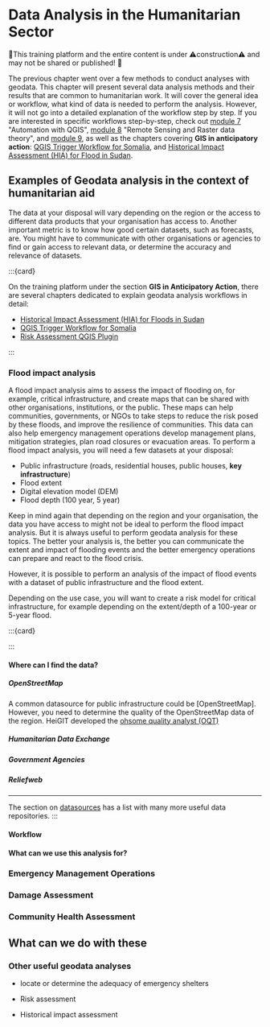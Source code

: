 # Data Analysis in the Humanitarian Sector

🚧This training platform and the entire content is under ⚠️construction⚠️ and may not be shared or published! 🚧


The previous chapter went over a few methods to conduct analyses with geodata. 
This chapter will present several data analysis methods and their results that 
are common to humanitarian work. It will cover the general idea or workflow, 
what kind of data is needed to perform the analysis. However, it will not go 
into a detailed explanation of the workflow step by step. If you are interested 
in specific workflows step-by-step, check out [module 7](/content/Modul_7/en_qgis_automation_theory.md) "Automation with QGIS", [module 8](/content/Modul_8/en_qgis_remote_sensing_raster_theorie.md) "Remote Sensing and Raster data 
theory", and [module 9](/content/Modul_9en_qgis_network_analysis_theory.md), as well as the chapters covering __GIS in anticipatory action__: [QGIS Trigger Workflow for Somalia](/content/GIS_AA/en_qgis_drought_trigger_somalia.md), and 
[Historical Impact Assessment (HIA) for Flood in Sudan](/content/GIS_AA/en_qgis_historical_impact_assessment_sudan.md).

## Examples of Geodata analysis in the context of humanitarian aid

<!--ADD: some intro paragraph?-->

The data at your disposal will vary depending on the region or the access to 
different data products that your organisation has access to. Another important metric is to know how good certain datasets, such as forecasts, are. You might have to communicate with other organisations or agencies to find or gain access to relevant data, or determine the accuracy and relevance of datasets. 

:::{card}

On the training platform under the section __GIS in Anticipatory Action__, there are several chapters dedicated to explain geodata analysis workflows in detail:

- [Historical Impact Assessment (HIA) for Floods in Sudan](/content/GIS_AA/en_qgis_historical_impact_assessment_sudan.md) 
- [QGIS Trigger Workflow for Somalia](/content/GIS_AA/en_qgis_drought_trigger_somalia.md)
- [Risk Assessment QGIS Plugin](/content/GIS_AA/en_qgis_risk_assessment_plugin.md)

:::

### Flood impact analysis

A flood impact analysis aims to assess the impact of flooding on, for example, 
critical infrastructure, and create maps that can be shared with other 
organisations, institutions, or the public. These maps can help communities, 
governments, or NGOs to take steps to reduce the risk posed by these floods, 
and improve the resilience of communities. This data can also help emergency 
management operations develop management plans, mitigation strategies, plan 
road closures or evacuation areas. 
To perform a flood impact analysis, you will need a few datasets at your 
disposal: 

- Public infrastructure (roads, residential houses, public houses, __key 
infrastructure__)
- Flood extent
- Digital elevation model (DEM)
- Flood depth (100 year, 5 year)

Keep in mind again that depending on the region and your organisation, the data you have access to might not be ideal to perform the flood impact analysis. But it is always useful to perform geodata analysis for these topics. The better your analysis is, the better you can communicate the extent and impact of flooding events and the better emergency operations can prepare and react to the flood crisis. 

However, it is possible to perform an analysis of the impact of flood events with a dataset of public infrastructure and the flood extent. 

Depending on the use case, you will want to create a risk model for critical infrastructure, for example depending on the extent/depth of a 100-year or 5-year flood. 

:::{card}

:::
#### Where can I find the data?

##### OpenStreetMap

A common datasource for public infrastructure could be [OpenStreetMap]. However, you need to determine the quality of the OpenStreetMap data of the region. HeiGIT developed the [ohsome quality analyst (OQT)](https://heigit.org/de/big-spatial-data-analytics/ohsome-3/ohsome-quality-analyst-oqt/) 

##### Humanitarian Data Exchange

##### Government Agencies

##### Reliefweb


----

The section on [datasources](/content/Modul_2/en_data_sources.md) has a list with many more useful data repositories.
:::

#### Workflow

#### What can we use this analysis for?

### Emergency Management Operations

### Damage Assessment

### Community Health Assessment


## What can we do with these 


### Other useful geodata analyses

- locate or determine the adequacy of emergency shelters

- Risk assessment

- Historical impact assessment 